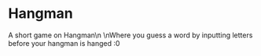 # Hangman
A short game on Hangman\n
\nWhere you guess a word by inputting letters before your hangman is hanged :0
